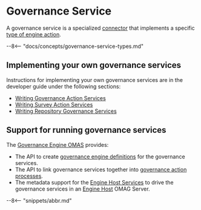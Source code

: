 <!-- SPDX-License-Identifier: CC-BY-4.0 -->
<!-- Copyright Contributors to the ODPi Egeria project. -->

# Governance Service

A governance service is a specialized [connector](/concepts/connector) that implements a specific [type of engine action](/concepts/engine-action).

--8<-- "docs/concepts/governance-service-types.md"

## Implementing your own governance services

Instructions for implementing your own governance services are in the developer guide under the following sections: 

* [Writing Governance Action Services](/guides/developer/governance-action-services/overview)
* [Writing Survey Action Services](/guides/developer/survey-action-services/overview)
* [Writing Repository Governance Services](/guides/developer/repository-governance-services/overview)

## Support for running governance services

The [Governance Engine OMAS](/services/omas/governance-engine/overview) provides:

* The API to create [governance engine definitions](/concepts/governance-engine) for the governance services.
* The API to link governance services together into [governance action processes](/concepts/governance-action-process).
* The metadata support for the [Engine Host Services](/services/engine-host-services) to drive the governance services in an [Engine Host](/concepts/engine-host) OMAG Server.


--8<-- "snippets/abbr.md"
